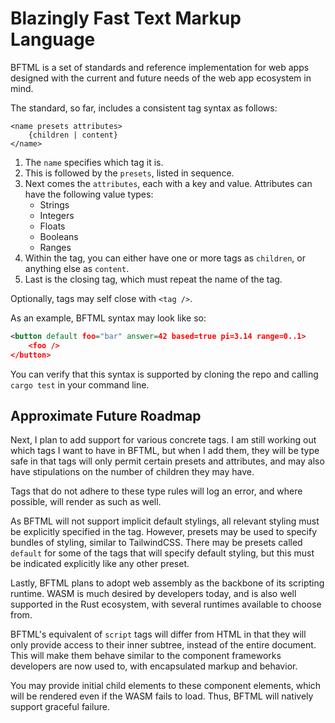 # Blazingly Fast Text Markup Language
BFTML is a set of standards and reference implementation for web apps designed with the current and future needs of the web app ecosystem in mind.

The standard, so far, includes a consistent tag syntax as follows:

```
<name presets attributes>
    {children | content}
</name>
```
1. The `name` specifies which tag it is.
2. This is followed by the `presets`, listed in sequence.
3. Next comes the `attributes`, each with a key and value. Attributes can have the following value types:
    - Strings
    - Integers
    - Floats
    - Booleans
    - Ranges
4. Within the tag, you can either have one or more tags as `children`,
or anything else as `content`.
5. Last is the closing tag, which must repeat the name of the tag.

Optionally, tags may self close with `<tag />`.

As an example, BFTML syntax may look like so:
```xml
<button default foo="bar" answer=42 based=true pi=3.14 range=0..1>
    <foo />
</button>
```

You can verify that this syntax is supported by cloning the repo
and calling `cargo test` in your command line.

## Approximate Future Roadmap

Next, I plan to add support for various concrete tags.
I am still working out which tags I want to have in BFTML,
but when I add them, they will be type safe in that tags will only permit certain presets and attributes, and may also have stipulations on the number of children they may have.

Tags that do not adhere to these type rules will log an error,
and where possible, will render as such as well.

As BFTML will not support implicit default stylings,
all relevant styling must be explicitly specified in the tag.
However, presets may be used to specify bundles of styling, similar to TailwindCSS. There may be presets called `default` for some of the tags that will specify default styling,
but this must be indicated explicitly like any other preset.

Lastly, BFTML plans to adopt web assembly as the
backbone of its scripting runtime.
WASM is much desired by developers today, and is also
well supported in the Rust ecosystem, with several runtimes
available to choose from.

BFTML's equivalent of `script` tags will differ from HTML
in that they will only provide access to their inner subtree,
instead of the entire document. This will make them behave
similar to the component frameworks developers are now used to,
with encapsulated markup and behavior.

You may provide initial child elements to these component elements, which will be rendered even if the WASM fails to load.
Thus, BFTML will natively support graceful failure.